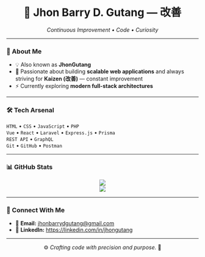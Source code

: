 <!-- Header / Banner -->
<h1 align="center">👾 Jhon Barry D. Gutang — 改善</h1>
<p align="center"><i>Continuous Improvement • Code • Curiosity</i></p>

---

### 🧠 About Me

- 💡 Also known as **JhonGutang**
- 🌌 Passionate about building **scalable web applications** and always striving for **Kaizen (改善)** — constant improvement
- ⚡ Currently exploring **modern full-stack architectures**

---

### 🛠 Tech Arsenal

`HTML` • `CSS` • `JavaScript` • `PHP`  
`Vue` • `React` • `Laravel` • `Express.js` • `Prisma`  
`REST API` • `GraphQL`  
`Git` • `GitHub` • `Postman`

---

### 📊 GitHub Stats

<p align="center">
  <img src="https://github-readme-stats.vercel.app/api?username=JhonGutang&show_icons=true&theme=radical&hide_border=true" />
  <br/>
  <img src="https://github-readme-streak-stats.herokuapp.com?user=JhonGutang&theme=radical&hide_border=true" />
</p>

---

### 🔗 Connect With Me

- 📧 **Email:** jhonbarrydgutang@gmail.com  
- 💼 **LinkedIn:** https://linkedin.com/in/jhongutang

---

<p align="center">⚙️ <i>Crafting code with precision and purpose.</i> 🚀</p>
